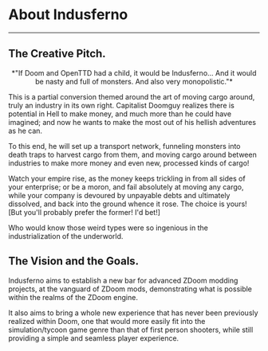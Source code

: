 # About Indusferno

-----

## The Creative Pitch.

<center>
*"If Doom and OpenTTD had a child, it would be Indusferno... And it would
be nasty and full of monsters. And also very monopolistic."*
</center>

This is a partial conversion themed around the art of moving cargo
around, truly an industry in its own right. Capitalist Doomguy realizes
there is potential in Hell to make money, and much more than he could
have imagined; and now he wants to make the most out of his hellish
adventures as he can.

To this end, he will set up a transport network, funneling monsters
into death traps to harvest cargo from them, and moving cargo around
between industries to make more money and even new, processed kinds of
cargo!

Watch your empire rise, as the money keeps trickling in from all sides
of your enterprise; or be a moron, and fail absolutely at moving any
cargo, while your company is devoured by unpayable debts and ultimately
dissolved, and back into the ground whence it rose. The choice is
yours! [But you'll probably prefer the former! I'd bet!]

Who would know those weird types were so ingenious in the
industrialization of the underworld.


## The Vision and the Goals.

Indusferno aims to establish a new bar for advanced ZDoom modding
projects, at the vanguard of ZDoom mods, demonstrating what is possible
within the realms of the ZDoom engine.

It also aims to bring a whole new experience that has never been
previously realized within Doom, one that would more easily fit into
the simulation/tycoon game genre than that of first person shooters,
while still providing a simple and seamless player experience.

